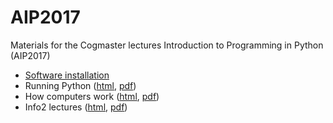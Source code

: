 # AIP2017

Materials for the Cogmaster lectures Introduction to Programming in Python (AIP2017)

- [Software installation](https://rawgit.com/chrplr/AIP2017/master/install.html)
- Running Python ([html](https://rawgit.com/chrplr/AIP2017/master/running-python.html), [pdf](https://rawgit.com/chrplr/AIP2017/master/running-python.pdf))
- How computers work ([html](https://rawgit.com/chrplr/AIP2017/master/how-computers-work.html  
   ), [pdf](https://rawgit.com/chrplr/AIP2017/master/how-computers-work.pdf))
- Info2 lectures ([html](https://rawgit.com/chrplr/AIP2017/master/info2.html), [pdf](https://rawgit.com/chrplr/AIP2017/master/info2.pdf)) 
